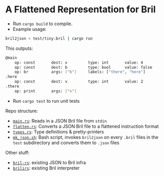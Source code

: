 # A Flattened Representation for Bril

- Run `cargo build` to compile. 
- Example usage:
```bash
bril2json < test/tiny.bril | cargo run
```
This outputs: 
```bash
@main
	op: const		dest: v 		type: int		value: 4
	op: const		dest: b 		type: bool		value: false
	op: br   		args: ["b"]		labels: ["there", "here"]
.here
	op: const		dest: v 		type: int		value: 2
.there
	op: print		args: ["v"]
```

- Run `cargo test` to run unit tests

Repo structure:
- [`main.rs`](./src/main.rs): Reads in a JSON Bril file from `stdin`
- [`flatten.rs`](./src/flatten.rs): Converts a JSON Bril file to a flattened instruction format 
- [`types.rs`](./src/flatten.rs): Type definitions & pretty-printers
- [`mk_json.sh`](./mk_json.sh): Bash script, invokes `bril2json` on every `.bril` files in the `test` subdirectory and converts them to `.json` files 

Other stuff: 
- [`bril-rs`](./bril-rs/): existing JSON to Bril infra
- [`brilirs`](./brilirs/): existing Bril interpreter 

